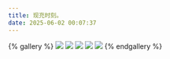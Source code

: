 ```yaml
---
title: 现充时刻。
date: 2025-06-02 00:07:37
---
```

{% gallery %}
![](/album/withfriends/IMG_20250518_152050.jpg)
![](/album/withfriends/IMG_20250518_232527.jpg)
![](/album/withfriends/IMG_20250518_232646.jpg)
![](/album/withfriends/IMG_20250518_232715.jpg)
![](/album/withfriends/IMG_20250518_232805.jpg)
{% endgallery %}